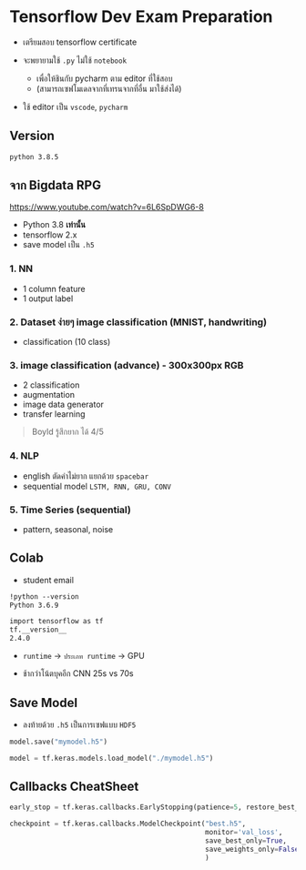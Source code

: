 # Tensorflow Dev Exam Preparation

- เตรียมสอบ tensorflow certificate

- จะพยายามใช้ `.py` ไม่ใช้ `notebook`
  - เพื่อให้ชินกับ pycharm ตาม editor ที่ใช้สอบ
  - (สามารถเซฟโมเดลจากที่เทรนจากที่อื่น มาใช้ส่งได้)
- ใช้ editor เป็น `vscode`, `pycharm`

## Version

```txt
python 3.8.5
```

## จาก Bigdata RPG

https://www.youtube.com/watch?v=6L6SpDWG6-8

- Python 3.8 **เท่านั้น**
- tensorflow 2.x
- save model เป็น `.h5`

### 1. NN

- 1 column feature
- 1 output label

### 2. Dataset ง่ายๆ image classification (MNIST, handwriting)

- classification (10 class)

### 3. image classification (advance) - 300x300px RGB

- 2 classification
- augmentation
- image data generator
- transfer learning

> Boyld รู้สึกยาก ได้ 4/5

### 4. NLP

- english ตัดคำไม่ยาก แยกด้วย `spacebar`
- sequential model `LSTM, RNN, GRU, CONV`

### 5. Time Series (sequential)

- pattern, seasonal, noise

## Colab

- student email

```txt
!python --version
Python 3.6.9

import tensorflow as tf
tf.__version__
2.4.0
```

- `runtime` -> `ประเภท runtime` -> GPU

- ช้ากว่าโน้ตบุคอีก CNN 25s vs 70s

## Save Model

- ลงท้ายด้วย `.h5` เป็นการเซฟแบบ `HDF5`

```python
model.save("mymodel.h5")

model = tf.keras.models.load_model("./mymodel.h5")
```

## Callbacks CheatSheet

```python
early_stop = tf.keras.callbacks.EarlyStopping(patience=5, restore_best_weights=True)

checkpoint = tf.keras.callbacks.ModelCheckpoint("best.h5",
                                                monitor='val_loss',
                                                save_best_only=True,
                                                save_weights_only=False
                                                )
```
